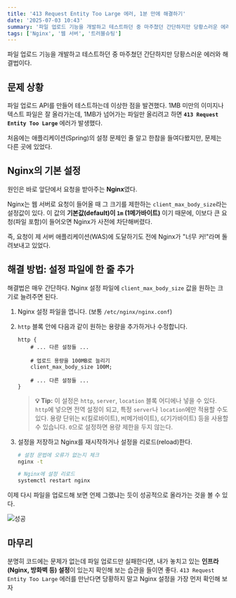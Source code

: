```yaml
---
title: '413 Request Entity Too Large 에러, 1분 만에 해결하기'
date: '2025-07-03 10:43'
summary: '파일 업로드 기능을 개발하고 테스트하던 중 마주쳤던 간단하지만 당황스러운 에러와 해결법이다.'
tags: ['Nginx', '웹 서버', '트러블슈팅']
---
```


파일 업로드 기능을 개발하고 테스트하던 중 마주쳤던 간단하지만 당황스러운 에러와 해결법이다.

## 문제 상황

파일 업로드 API를 만들어 테스트하는데 이상한 점을 발견했다. 1MB 미만의 이미지나 텍스트 파일은 잘 올라가는데, 1MB가 넘어가는 파일만 올리려고 하면 **`413 Request Entity Too Large`** 에러가 발생했다.

처음에는 애플리케이션(Spring)의 설정 문제인 줄 알고 한참을 들여다봤지만, 문제는 다른 곳에 있었다.

## Nginx의 기본 설정

원인은 바로 앞단에서 요청을 받아주는 **Nginx**였다.

Nginx는 웹 서버로 요청이 들어올 때 그 크기를 제한하는 `client_max_body_size`라는 설정값이 있다. 이 값의 **기본값(default)이 `1m` (1메가바이트)** 이기 때문에, 이보다 큰 요청(파일 포함)이 들어오면 Nginx가 사전에 차단해버렸다.

즉, 요청이 제 서버 애플리케이션(WAS)에 도달하기도 전에 Nginx가 "너무 커!"라며 돌려보내고 있었다.

## 해결 방법: 설정 파일에 한 줄 추가

해결법은 매우 간단하다. Nginx 설정 파일에 `client_max_body_size` 값을 원하는 크기로 늘려주면 된다.

1.  Nginx 설정 파일을 엽니다. (보통 `/etc/nginx/nginx.conf`)

2.  `http` 블록 안에 다음과 같이 원하는 용량을 추가하거나 수정합니다.

    ```nginx
    http {
        # ... 다른 설정들 ...

        # 업로드 용량을 100MB로 늘리기
        client_max_body_size 100M;

        # ... 다른 설정들 ...
    }
    ```

    > **💡 Tip:** 이 설정은 `http`, `server`, `location` 블록 어디에나 넣을 수 있다. `http`에 넣으면 전역 설정이 되고, 특정 `server`나 `location`에만 적용할 수도 있다. 용량 단위는 `K`(킬로바이트), `M`(메가바이트), `G`(기가바이트) 등을 사용할 수 있습니다. `0`으로 설정하면 용량 제한을 두지 않는다.

3.  설정을 저장하고 Nginx를 재시작하거나 설정을 리로드(reload)한다.

    ```bash
    # 설정 문법에 오류가 없는지 체크
    nginx -t

    # Nginx에 설정 리로드
    systemctl restart nginx
    ```

이제 다시 파일을 업로드해 보면 언제 그랬냐는 듯이 성공적으로 올라가는 것을 볼 수 있다.

![성공](../images/nginx_fileupload_error/nginx_fileupload_2.png)

## 마무리

분명히 코드에는 문제가 없는데 파일 업로드만 실패한다면, 내가 놓치고 있는 **인프라(Nginx, 방화벽 등) 설정**이 있는지 확인해 보는 습관을 들이면 좋다. `413 Request Entity Too Large` 에러를 만난다면 당황하지 말고 Nginx 설정을 가장 먼저 확인해 보자